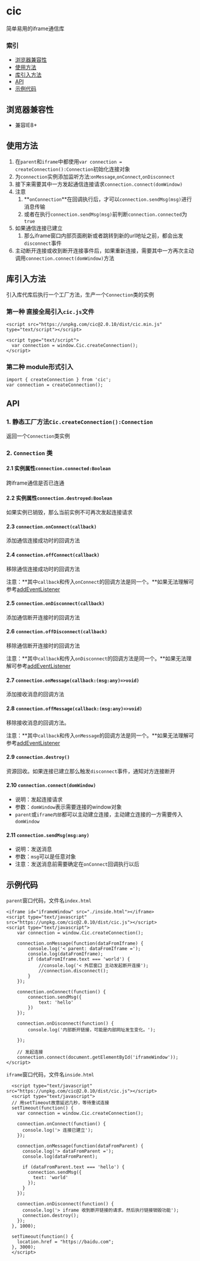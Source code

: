 # cic

简单易用的iframe通信库

### 索引

- [浏览器兼容性](#浏览器兼容性)
- [使用方法](#使用方法)
- [库引入方法](#引入方法)
- [API](#api)
- [示例代码](#示例代码)

##  浏览器兼容性

- 兼容IE8+

## 使用方法

1. 在`parent`和`iframe`中都使用`var connection = createConnection():Connection`初始化连接对象
1. 为`connection`实例添加监听方法:`onMessage`,`onConnect`,`onDisconnect`
1. 接下来需要其中一方发起通信连接请求`connection.connect(domWindow)`
1. 注意
    1. **`onConnection`**在回调执行后，才可以`connection.sendMsg(msg)`进行消息传输
    1. 或者在执行`connection.sendMsg(msg)`前判断`connection.connected`为`true`
1. 如果通信连接已建立
    1. 那么iframe窗口内部页面刷新或者跳转到新的url地址之前，都会出发`disconnect`事件
1. 主动断开连接或收到断开连接事件后，如果重新连接，需要其中一方再次主动调用`connection.connect(domWindow)`方法

## 库引入方法

引入库代库后执行一个工厂方法，生产一个`Connection`类的实例

### 第一种 直接全局引入`cic.js`文件

```
<script src="https://unpkg.com/cic@2.0.10/dist/cic.min.js" type="text/script"></script>

<script type="text/script">
  var connection = window.Cic.createConnection();
</script>
```

### 第二种 module形式引入

```
import { createConnection } from 'cic';
var connection = createConnection();
```

## API

### 1. 静态工厂方法`Cic.createConnection():Connection`

返回一个`Connection`类实例

### 2. `Connection` 类

#### 2.1 实例属性`connection.connected:Boolean`

跨iframe通信是否已连通

#### 2.2 实例属性`connection.destroyed:Boolean`

如果实例已销毁，那么当前实例不可再次发起连接请求

#### 2.3 `connection.onConnect(callback)`

添加通信连接成功时的回调方法

#### 2.4 `connection.offConnect(callback)`

移除通信连接成功时的回调方法

注意：**其中`callback`和传入`onConnect`的回调方法是同一个。**如果无法理解可参考[addEventListener](https://developer.mozilla.org/zh-CN/docs/Web/API/EventTarget/addEventListener)

#### 2.5 `connection.onDisconnect(callback)`

添加通信断开连接时的回调方法

#### 2.6 `connection.offDisconnect(callback)`

移除通信断开连接时的回调方法

注意：**其中`callback`和传入`onDisconnect`的回调方法是同一个。**如果无法理解可参考[addEventListener](https://developer.mozilla.org/zh-CN/docs/Web/API/EventTarget/addEventListener)

#### 2.7 `connection.onMessage(callback:(msg:any)=>void)`

添加接收消息的回调方法

#### 2.8 `connection.offMessage(callback:(msg:any)=>void)`

移除接收消息的回调方法。

注意：**其中`callback`和传入`onMessage`的回调方法是同一个。**如果无法理解可参考[addEventListener](https://developer.mozilla.org/zh-CN/docs/Web/API/EventTarget/addEventListener)


#### 2.9 `connection.destroy()`

资源回收。如果连接已建立那么触发`disconnect`事件，通知对方连接断开

#### 2.10 `connection.connect(domWindow)`

- 说明：发起连接请求
- 参数：`domWindow`表示需要连接的window对象
- `parent`或`iframe内部`都可以主动建立连接，主动建立连接的一方需要传入`domWindow`

#### 2.11 `connection.sendMsg(msg:any)`

- 说明：发送消息
- 参数：`msg`可以是任意对象
- 注意：发送消息前需要确定在`onConnect`回调执行以后


## 示例代码

`parent`窗口代码，文件名`index.html`

```
<iframe id="iframeWindow" src="./inside.html"></iframe>
<script type="text/javascript" src="https://unpkg.com/cic@2.0.10/dist/cic.js"></script>
<script type="text/javascript">
    var connection = window.Cic.createConnection();

    connection.onMessage(function(dataFromIframe) {
        console.log('< parent: dataFromIframe =');
        console.log(dataFromIframe);
        if (dataFromIframe.text === 'world') {
            //console.log('< 外层窗口 主动发起断开连接');
            //connection.disconnect();
        }
    });

    connection.onConnect(function() {
        connection.sendMsg({
            text: 'hello'
        })
    });

    connection.onDisconnect(function() {
        console.log('内部断开链接，可能是内部网址发生变化。');
        
    });

    // 发起连接
    connection.connect(document.getElementById('iframeWindow'));
</script>

```

`iframe`窗口代码，文件名`inside.html`

```
  <script type="text/javascript" src="https://unpkg.com/cic@2.0.10/dist/cic.js"></script>
  <script type="text/javascript">
  // 用setTimeout故意延迟几秒，等待重试连接
  setTimeout(function() {
    var connection = window.Cic.createConnection();

    connection.onConnect(function() {
      console.log('> 连接已建立');
    });

    connection.onMessage(function(dataFromParent) {
      console.log('> dataFromParent =');
      console.log(dataFromParent);

      if (dataFromParent.text === 'hello') {
        connection.sendMsg({
          text: 'world'
        });
      }
    });

    connection.onDisconnect(function() {
      console.log('> iframe 收到断开链接的请求。然后执行链接销毁功能');
      connection.destroy();
    });
  }, 1000);

  setTimeout(function() {
    location.href = "https://baidu.com";
  }, 3000);
  </script>

```
